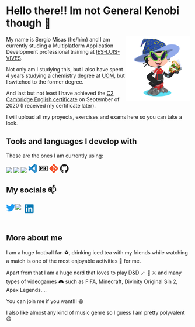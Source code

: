 # Hello there!! Im not General Kenobi though 👋

<img src="octocat-1665740977551.png" width = 35% align = right>

My name is Sergio Misas (he/him) and I am currently studing a Multiplatform Application Development professional training at [IES-LUIS-VIVES](https://www.iesluisvives.es/).

Not only am I studying this, but I also have spent 4 years studying a chemistry degree at [UCM](https://quimicas.ucm.es/), but I switched to the former degree.

And last but not least I have achieved the [C2 Cambridge English certificate](https://www.instagram.com/p/CKv6-AMFcTc/) on September of 2020 (I received my certificate later).

I will upload all my proyects, exercises and exams here so you can take a look.

## Tools and languages I develop with

These are the ones I am currently using:

[<img src="https://upload.wikimedia.org/wikipedia/commons/7/74/Kotlin_Icon.png" width = 5% align = centre>](https://kotlinlang.org/)
[<img src="https://cdn3.iconfinder.com/data/icons/logos-and-brands-adobe/512/267_Python-512.png" width = 5% align = centre>](https://www.python.org/)
[<img src="https://upload.wikimedia.org/wikipedia/commons/thumb/9/9c/IntelliJ_IDEA_Icon.svg/1200px-IntelliJ_IDEA_Icon.svg.png" width = 5% align = centre>](https://www.jetbrains.com/es-es/idea/)
[<img src="https://raw.githubusercontent.com/devicons/devicon/1119b9f84c0290e0f0b38982099a2bd027a48bf1/icons/vscode/vscode-original.svg" width = 5% align = centre>](https://code.visualstudio.com/)
[<img src="https://raw.githubusercontent.com/devicons/devicon/1119b9f84c0290e0f0b38982099a2bd027a48bf1/icons/markdown/markdown-original.svg" width = 5% align = centre>](https://www.markdownguide.org/)
[<img src="https://raw.githubusercontent.com/devicons/devicon/1119b9f84c0290e0f0b38982099a2bd027a48bf1/icons/git/git-original.svg" width = 5% align = centre>](https://git-scm.com/)
[<img src="https://raw.githubusercontent.com/devicons/devicon/1119b9f84c0290e0f0b38982099a2bd027a48bf1/icons/github/github-original.svg" width = 5% align = centre>](https://github.com/)






## My socials 📫

[<img src="https://raw.githubusercontent.com/devicons/devicon/1119b9f84c0290e0f0b38982099a2bd027a48bf1/icons/twitter/twitter-original.svg" width = 5% align = left>](https://twitter.com/SNotroll) 

[<img src="https://cdn-icons-png.flaticon.com/512/87/87390.png" width = 5% align = left >](https://www.instagram.com/sergiomisas/)


[<img src="https://raw.githubusercontent.com/devicons/devicon/1119b9f84c0290e0f0b38982099a2bd027a48bf1/icons/linkedin/linkedin-original.svg" width = 5% align = left >](https://www.linkedin.com/in/sergio-misas-4015b0251/)

<br>
<br>
<br>

## More about me

I am a huge football fan ⚽, drinking iced tea with my friends while watching a match is one of the most enjoyable activities 🍹 for me.

Apart from that I am a huge nerd that loves to play D&D 🪄 🏹 ⚔️ and many types of videogames 🎮 such as FIFA, Minecraft, Divinity Original Sin 2, Apex Legends.... 

You can join me if you want!!! 😃

I also like almost any kind of music genre so I guess I am pretty polyvalent 😄

<!--
**SergioMisas/SergioMisas** is a ✨ _special_ ✨ repository because its `README.md` (this file) appears on your GitHub profile.

Here are some ideas to get you started:

- 🔭 I’m currently working on ...
- 🌱 I’m currently learning ...
- 👯 I’m looking to collaborate on ...
- 🤔 I’m looking for help with ...
- 💬 Ask me about ...
- 📫 How to reach me: ...
- 😄 Pronouns: ...
- ⚡ Fun fact: ...
-->
